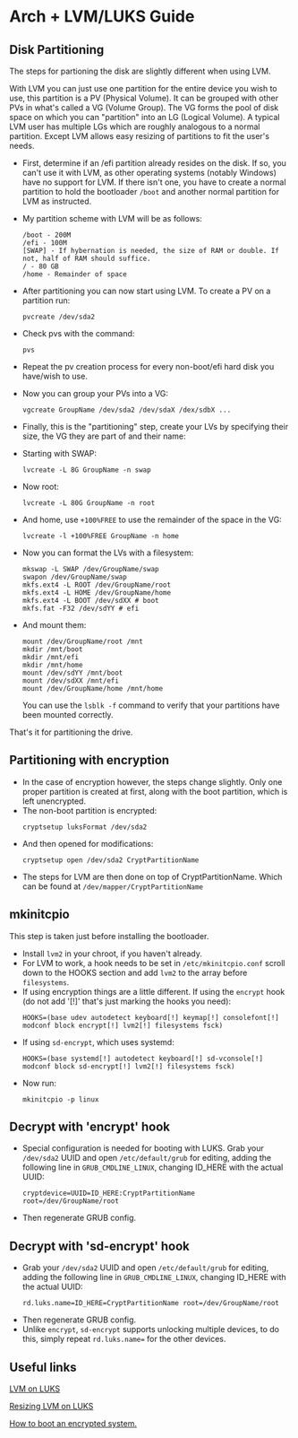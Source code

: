 # Arch + LVM/LUKS Guide

## Disk Partitioning

The steps for partioning the disk are slightly different when using LVM.

With LVM you can just use one partition for the entire device you wish to use, this partition is a PV (Physical Volume). It can be grouped with other PVs in what's called a VG (Volume Group). The VG forms the pool of disk space on which you can "partition" into an LG (Logical Volume). A typical LVM user has multiple LGs which are roughly analogous to a normal partition. Except LVM allows easy resizing of partitions to fit the user's needs.

- First, determine if an /efi partition already resides on the disk. If so, you can't use it with LVM, as other operating systems (notably Windows) have no support for LVM. If there isn't one, you have to create a normal partition to hold the bootloader `/boot` and another normal partition for LVM as instructed.

- My partition scheme with LVM will be as follows:
  ```
  /boot - 200M
  /efi - 100M
  [SWAP] - If hybernation is needed, the size of RAM or double. If not, half of RAM should suffice.
  / - 80 GB
  /home - Remainder of space
  ```
- After partitioning you can now start using LVM. To create a PV on a partition run:
  ```
  pvcreate /dev/sda2
  ```
- Check pvs with the command:
  ```
  pvs
  ```
- Repeat the pv creation process for every non-boot/efi hard disk you have/wish to use.
- Now you can group your PVs into a VG:
  ```
  vgcreate GroupName /dev/sda2 /dev/sdaX /dex/sdbX ...
  ```
- Finally, this is the "partitioning" step, create your LVs by specifying their size, the VG they are part of and their name:
- Starting with SWAP:
  ```
  lvcreate -L 8G GroupName -n swap
  ```
- Now root:
  ```
  lvcreate -L 80G GroupName -n root
  ```
- And home, use `+100%FREE` to use the remainder of the space in the VG:
  ```
  lvcreate -l +100%FREE GroupName -n home
  ```
- Now you can format the LVs with a filesystem:
  ```
  mkswap -L SWAP /dev/GroupName/swap
  swapon /dev/GroupName/swap
  mkfs.ext4 -L ROOT /dev/GroupName/root
  mkfs.ext4 -L HOME /dev/GroupName/home
  mkfs.ext4 -L BOOT /dev/sdXX # boot
  mkfs.fat -F32 /dev/sdYY # efi
  ```
- And mount them:
  ```
  mount /dev/GroupName/root /mnt
  mkdir /mnt/boot
  mkdir /mnt/efi
  mkdir /mnt/home
  mount /dev/sdYY /mnt/boot
  mount /dev/sdXX /mnt/efi
  mount /dev/GroupName/home /mnt/home
  ```
  You can use the `lsblk -f` command to verify that your partitions have been mounted correctly.

That's it for partitioning the drive.

## Partitioning with encryption

- In the case of encryption however, the steps change slightly. Only one proper partition is created at first, along with the boot partition, which is left unencrypted.
- The non-boot partition is encrypted:
  ```
  cryptsetup luksFormat /dev/sda2
  ```
- And then opened for modifications:
  ```
  cryptsetup open /dev/sda2 CryptPartitionName
  ```
- The steps for LVM are then done on top of CryptPartitionName. Which can be found at `/dev/mapper/CryptPartitionName`

## mkinitcpio

This step is taken just before installing the bootloader.

- Install `lvm2` in your chroot, if you haven't already.
- For LVM to work, a hook needs to be set in `/etc/mkinitcpio.conf` scroll down to the HOOKS section and add `lvm2` to the array before `filesystems`.
- If using encryption things are a little different. If using the `encrypt` hook (do not add '[!]' that's just marking the hooks you need):
  ```
  HOOKS=(base udev autodetect keyboard[!] keymap[!] consolefont[!] modconf block encrypt[!] lvm2[!] filesystems fsck)
  ```
- If using `sd-encrypt`, which uses systemd:
  ```
  HOOKS=(base systemd[!] autodetect keyboard[!] sd-vconsole[!] modconf block sd-encrypt[!] lvm2[!] filesystems fsck)
  ```
- Now run:
  ```
  mkinitcpio -p linux
  ```

## Decrypt with 'encrypt' hook

- Special configuration is needed for booting with LUKS. Grab your `/dev/sda2` UUID and open `/etc/default/grub` for editing, adding the following line in `GRUB_CMDLINE_LINUX`, changing ID_HERE with the actual UUID:
  ```
  cryptdevice=UUID=ID_HERE:CryptPartitionName root=/dev/GroupName/root
  ```
- Then regenerate GRUB config.

## Decrypt with 'sd-encrypt' hook

- Grab your `/dev/sda2` UUID and open `/etc/default/grub` for editing, adding the following line in `GRUB_CMDLINE_LINUX`, changing ID_HERE with the actual UUID:
  ```
  rd.luks.name=ID_HERE=CryptPartitionName root=/dev/GroupName/root
  ```
- Then regenerate GRUB config.
- Unlike `encrypt`, `sd-encrypt` supports unlocking multiple devices, to do this, simply repeat `rd.luks.name=` for the other devices.

## Useful links

[LVM on LUKS](https://wiki.archlinux.org/title/Dm-crypt/Encrypting_an_entire_system#LVM_on_LUKS)

[Resizing LVM on LUKS](https://wiki.archlinux.org/title/Resizing_LVM-on-LUKS)

[How to boot an encrypted system.](https://wiki.archlinux.org/title/Dm-crypt/System_configuration)
